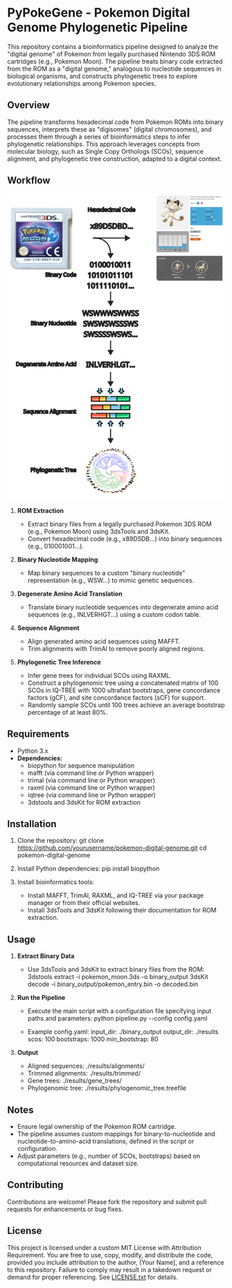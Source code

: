 # PyPokeGene - Pokemon Digital Genome Phylogenetic Pipeline

This repository contains a bioinformatics pipeline designed to analyze the "digital genome" of Pokemon from legally purchased Nintendo 3DS ROM cartridges (e.g., Pokemon Moon). The pipeline treats binary code extracted from the ROM as a "digital genome," analogous to nucleotide sequences in biological organisms, and constructs phylogenetic trees to explore evolutionary relationships among Pokemon species.

## Overview

The pipeline transforms hexadecimal code from Pokemon ROMs into binary sequences, interprets these as "digisomes" (digital chromosomes), and processes them through a series of bioinformatics steps to infer phylogenetic relationships. This approach leverages concepts from molecular biology, such as Single Copy Orthologs (SCOs), sequence alignment, and phylogenetic tree construction, adapted to a digital context.

## Workflow

<div align="center">
  <img src="resources/workflow.png" alt="Workflow" width="500">
</div>

1. **ROM Extraction**
   - Extract binary files from a legally purchased Pokemon 3DS ROM (e.g., Pokemon Moon) using 3dsTools and 3dsKit.
   - Convert hexadecimal code (e.g., x89D5DB...) into binary sequences (e.g., 010001001...).

2. **Binary Nucleotide Mapping**
   - Map binary sequences to a custom "binary nucleotide" representation (e.g., WSW...) to mimic genetic sequences.

3. **Degenerate Amino Acid Translation**
   - Translate binary nucleotide sequences into degenerate amino acid sequences (e.g., INLVERHGT...) using a custom codon table.

4. **Sequence Alignment**
   - Align generated amino acid sequences using MAFFT.
   - Trim alignments with TrimAl to remove poorly aligned regions.

5. **Phylogenetic Tree Inference**
   - Infer gene trees for individual SCOs using RAXML.
   - Construct a phylogenomic tree using a concatenated matrix of 100 SCOs in IQ-TREE with 1000 ultrafast bootstraps, gene concordance factors (gCF), and site concordance factors (sCF) for support.
   - Randomly sample SCOs until 100 trees achieve an average bootstrap percentage of at least 80%.

## Requirements

- Python 3.x
- **Dependencies:**
  - biopython for sequence manipulation
  - mafft (via command line or Python wrapper)
  - trimal (via command line or Python wrapper)
  - raxml (via command line or Python wrapper)
  - iqtree (via command line or Python wrapper)
  - 3dstools and 3dsKit for ROM extraction

## Installation

1. Clone the repository:
   git clone https://github.com/yourusername/pokemon-digital-genome.git
   cd pokemon-digital-genome

2. Install Python dependencies:
   pip install biopython

3. Install bioinformatics tools:
   - Install MAFFT, TrimAl, RAXML, and IQ-TREE via your package manager or from their official websites.
   - Install 3dsTools and 3dsKit following their documentation for ROM extraction.

## Usage

1. **Extract Binary Data**
   - Use 3dsTools and 3dsKit to extract binary files from the ROM:
   3dstools extract -i pokemon_moon.3ds -o binary_output
   3dsKit decode -i binary_output/pokemon_entry.bin -o decoded.bin

2. **Run the Pipeline**
   - Execute the main script with a configuration file specifying input paths and parameters:
   python pipeline.py --config config.yaml

   - Example config.yaml:
   input_dir: ./binary_output
   output_dir: ./results
   scos: 100
   bootstraps: 1000
   min_bootstrap: 80

3. **Output**
   - Aligned sequences: ./results/alignments/
   - Trimmed alignments: ./results/trimmed/
   - Gene trees: ./results/gene_trees/
   - Phylogenomic tree: ./results/phylogenomic_tree.treefile

## Notes

- Ensure legal ownership of the Pokemon ROM cartridge.
- The pipeline assumes custom mappings for binary-to-nucleotide and nucleotide-to-amino-acid translations, defined in the script or configuration.
- Adjust parameters (e.g., number of SCOs, bootstraps) based on computational resources and dataset size.

## Contributing

Contributions are welcome! Please fork the repository and submit pull requests for enhancements or bug fixes.

## License

This project is licensed under a custom MIT License with Attribution Requirement. You are free to use, copy, modify, and distribute the code, provided you include attribution to the author, [Your Name], and a reference to this repository[](https://github.com/yourusername/pokemon-digital-genome). Failure to comply may result in a takedown request or demand for proper referencing. See [LICENSE.txt](LICENSE.txt) for details.
